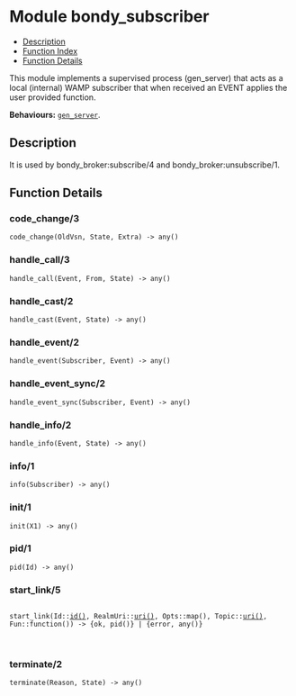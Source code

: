

# Module bondy_subscriber #
* [Description](#description)
* [Function Index](#index)
* [Function Details](#functions)

This module implements a supervised process (gen_server) that acts as a
local (internal) WAMP subscriber that when received an EVENT applies the
user provided function.

__Behaviours:__ [`gen_server`](gen_server.md).

<a name="description"></a>

## Description ##
It is used by bondy_broker:subscribe/4 and bondy_broker:unsubscribe/1.
<a name="functions"></a>

## Function Details ##

<a name="code_change-3"></a>

### code_change/3 ###

`code_change(OldVsn, State, Extra) -> any()`

<a name="handle_call-3"></a>

### handle_call/3 ###

`handle_call(Event, From, State) -> any()`

<a name="handle_cast-2"></a>

### handle_cast/2 ###

`handle_cast(Event, State) -> any()`

<a name="handle_event-2"></a>

### handle_event/2 ###

`handle_event(Subscriber, Event) -> any()`

<a name="handle_event_sync-2"></a>

### handle_event_sync/2 ###

`handle_event_sync(Subscriber, Event) -> any()`

<a name="handle_info-2"></a>

### handle_info/2 ###

`handle_info(Event, State) -> any()`

<a name="info-1"></a>

### info/1 ###

`info(Subscriber) -> any()`

<a name="init-1"></a>

### init/1 ###

`init(X1) -> any()`

<a name="pid-1"></a>

### pid/1 ###

`pid(Id) -> any()`

<a name="start_link-5"></a>

### start_link/5 ###

<pre><code>
start_link(Id::<a href="#type-id">id()</a>, RealmUri::<a href="#type-uri">uri()</a>, Opts::map(), Topic::<a href="#type-uri">uri()</a>, Fun::function()) -&gt; {ok, pid()} | {error, any()}
</code></pre>
<br />

<a name="terminate-2"></a>

### terminate/2 ###

`terminate(Reason, State) -> any()`

